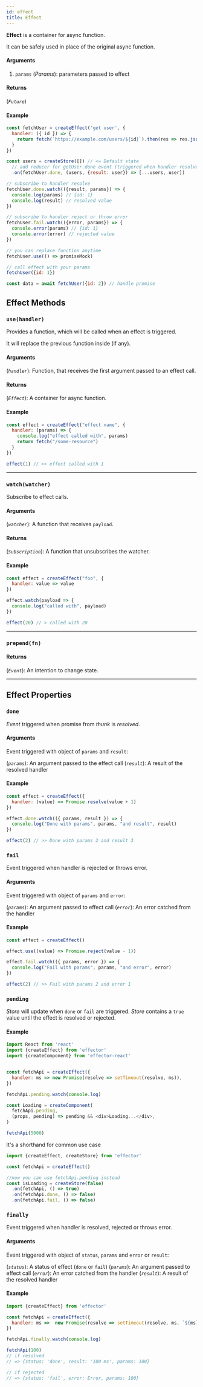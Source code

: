 ```yaml
---
id: effect
title: Effect
---
```


**Effect** is a container for async function.

It can be safely used in place of the original async function.

#### Arguments

1. `params` (_Params_): parameters passed to effect

#### Returns

(_`Future`_)

#### Example

```js
const fetchUser = createEffect('get user', {
  handler: ({ id }) => {
    return fetch(`https://example.com/users/${id}`).then(res => res.json())
  }
})

const users = createStore([]) // <= Default state
  // add reducer for getUser.done event (triggered when handler resolved)
  .on(fetchUser.done, (users, {result: user}) => [...users, user])

// subscribe to handler resolve
fetchUser.done.watch(({result, params}) => {
  console.log(params) // {id: 1}
  console.log(result) // resolved value
})

// subscribe to handler reject or throw error
fetchUser.fail.watch(({error, params}) => {
  console.error(params) // {id: 1}
  console.error(error) // rejected value
})

// you can replace function anytime
fetchUser.use(() => promiseMock)

// call effect with your params
fetchUser({id: 1})

const data = await fetchUser({id: 2}) // handle promise
```

## Effect Methods

### `use(handler)`

Provides a function, which will be called when an effect is triggered.

It will replace the previous function inside (if any).

#### Arguments


(_`handler`_): Function, that receives the first argument passed to an effect call.


#### Returns

(_`Effect`_): A container for async function.

#### Example

```js
const effect = createEffect("effect name", {
  handler: (params) => {
    console.log("effect called with", params)
    return fetch("/some-resource")
  }
})

effect(1) // >> effect called with 1
```

<hr />

### `watch(watcher)`

Subscribe to effect calls.

#### Arguments

(_`watcher`_): A function that receives `payload`.

#### Returns


(_`Subscription`_): A function that unsubscribes the watcher.


#### Example

```js
const effect = createEffect("foo", {
  handler: value => value
})

effect.watch(payload => {
  console.log("called with", payload)
})

effect(20) // > called with 20
```

<hr />

### `prepend(fn)`

#### Returns

(_`Event`_): An intention to change state.

<hr />

## Effect Properties

### `done`


_Event_ triggered when promise from _thunk_ is *resolved*.


#### Arguments

Event triggered with object of `params` and `result`:

(_`params`_): An argument passed to the effect call
(_`result`_): A result of the resolved handler

#### Example

```js
const effect = createEffect({
  handler: (value) => Promise.resolve(value + 1)
})

effect.done.watch(({ params, result }) => {
  console.log("Done with params", params, "and result", result)
})

effect(2) // >> Done with params 2 and result 3
```


### `fail`

Event triggered when handler is rejected or throws error.

#### Arguments

Event triggered with object of `params` and `error`:

(_`params`_): An argument passed to effect call
(_`error`_): An error catched from the handler

#### Example

```js
const effect = createEffect()

effect.use((value) => Promise.reject(value - 1))

effect.fail.watch(({ params, error }) => {
  console.log("Fail with params", params, "and error", error)
})

effect(2) // >> Fail with params 2 and error 1
```

### `pending`

_Store_ will update when `done` or `fail` are triggered.
_Store_ contains a `true` value until the effect is resolved or rejected.

#### Example

```js
import React from 'react'
import {createEffect} from 'effector'
import {createComponent} from 'effector-react'


const fetchApi = createEffect({
  handler: ms => new Promise(resolve => setTimeout(resolve, ms)),
})

fetchApi.pending.watch(console.log)

const Loading = createComponent(
  fetchApi.pending,
  (props, pending) => pending && <div>Loading...</div>,
)

fetchApi(5000)
```

It's a shorthand for common use case

```js
import {createEffect, createStore} from 'effector'

const fetchApi = createEffect()

//now you can use fetchApi.pending instead
const isLoading = createStore(false)
  .on(fetchApi, () => true)
  .on(fetchApi.done, () => false)
  .on(fetchApi.fail, () => false)
```

### `finally`

Event triggered when handler is resolved, rejected or throws error.

#### Arguments

Event triggered with object of `status`, `params` and `error` or `result`:

(_`status`_): A status of effect (`done` or `fail`)
(_`params`_): An argument passed to effect call
(_`error`_): An error catched from the handler
(_`result`_): A result of the resolved handler

#### Example

```js
import {createEffect} from 'effector'

const fetchApi = createEffect({
  handler: ms =>  new Promise(resolve => setTimeout(resolve, ms, `${ms} ms`)),
})

fetchApi.finally.watch(console.log)

fetchApi(100)
// if resolved
// => {status: 'done', result: '100 ms', params: 100}

// if rejected
// => {status: 'fail', error: Error, params: 100}

```
